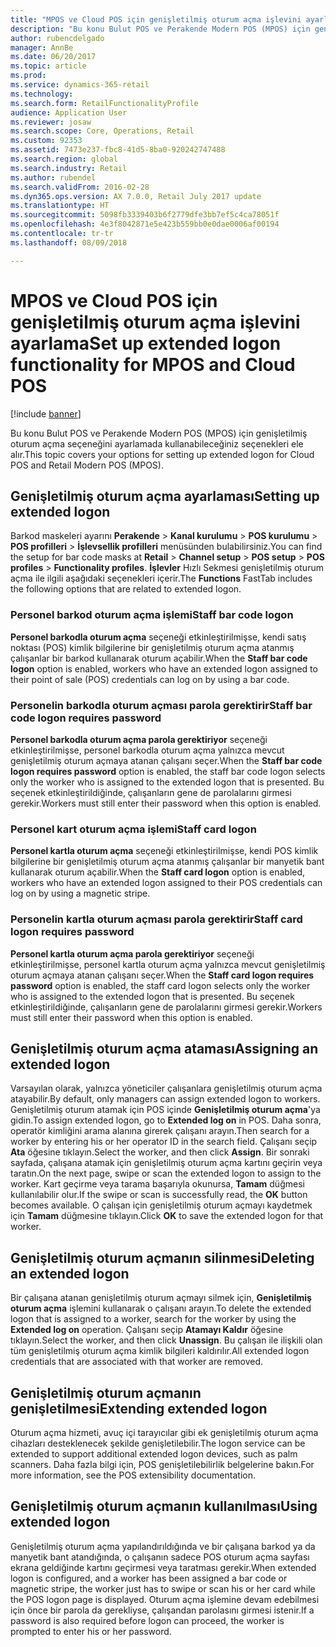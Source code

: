 ```yaml
---
title: "MPOS ve Cloud POS için genişletilmiş oturum açma işlevini ayarlama"
description: "Bu konu Bulut POS ve Perakende Modern POS (MPOS) için genişletilmiş oturum açma seçeneğini ayarlamada kullanabileceğiniz seçenekleri ele alır."
author: rubencdelgado
manager: AnnBe
ms.date: 06/20/2017
ms.topic: article
ms.prod: 
ms.service: dynamics-365-retail
ms.technology: 
ms.search.form: RetailFunctionalityProfile
audience: Application User
ms.reviewer: josaw
ms.search.scope: Core, Operations, Retail
ms.custom: 92353
ms.assetid: 7473e237-fbc8-41d5-8ba0-920242747488
ms.search.region: global
ms.search.industry: Retail
ms.author: rubendel
ms.search.validFrom: 2016-02-28
ms.dyn365.ops.version: AX 7.0.0, Retail July 2017 update
ms.translationtype: HT
ms.sourcegitcommit: 5098fb3339403b6f2779dfe3bb7ef5c4ca78051f
ms.openlocfilehash: 4e3f8042871e5e423b559bb0e0dae0006af00194
ms.contentlocale: tr-tr
ms.lasthandoff: 08/09/2018

---
```


# <a name="set-up-extended-logon-functionality-for-mpos-and-cloud-pos"></a><span data-ttu-id="0fcf8-103">MPOS ve Cloud POS için genişletilmiş oturum açma işlevini ayarlama</span><span class="sxs-lookup"><span data-stu-id="0fcf8-103">Set up extended logon functionality for MPOS and Cloud POS</span></span>

[!include [banner](includes/banner.md)]

<span data-ttu-id="0fcf8-104">Bu konu Bulut POS ve Perakende Modern POS (MPOS) için genişletilmiş oturum açma seçeneğini ayarlamada kullanabileceğiniz seçenekleri ele alır.</span><span class="sxs-lookup"><span data-stu-id="0fcf8-104">This topic covers your options for setting up extended logon for Cloud POS and Retail Modern POS (MPOS).</span></span>

## <a name="setting-up-extended-logon"></a><span data-ttu-id="0fcf8-105">Genişletilmiş oturum açma ayarlaması</span><span class="sxs-lookup"><span data-stu-id="0fcf8-105">Setting up extended logon</span></span>

<span data-ttu-id="0fcf8-106">Barkod maskeleri ayarını **Perakende** &gt; **Kanal kurulumu** &gt; **POS kurulumu** &gt; **POS profilleri** &gt; **İşlevsellik profilleri** menüsünden bulabilirsiniz.</span><span class="sxs-lookup"><span data-stu-id="0fcf8-106">You can find the setup for bar code masks at **Retail** &gt; **Channel setup** &gt; **POS setup** &gt; **POS profiles** &gt; **Functionality profiles**.</span></span> <span data-ttu-id="0fcf8-107">**İşlevler** Hızlı Sekmesi genişletilmiş oturum açma ile ilgili aşağıdaki seçenekleri içerir.</span><span class="sxs-lookup"><span data-stu-id="0fcf8-107">The **Functions** FastTab includes the following options that are related to extended logon.</span></span>

### <a name="staff-bar-code-logon"></a><span data-ttu-id="0fcf8-108">Personel barkod oturum açma işlemi</span><span class="sxs-lookup"><span data-stu-id="0fcf8-108">Staff bar code logon</span></span>

<span data-ttu-id="0fcf8-109">**Personel barkodla oturum açma** seçeneği etkinleştirilmişse, kendi satış noktası (POS) kimlik bilgilerine bir genişletilmiş oturum açma atanmış çalışanlar bir barkod kullanarak oturum açabilir.</span><span class="sxs-lookup"><span data-stu-id="0fcf8-109">When the **Staff bar code logon** option is enabled, workers who have an extended logon assigned to their point of sale (POS) credentials can log on by using a bar code.</span></span>

### <a name="staff-bar-code-logon-requires-password"></a><span data-ttu-id="0fcf8-110">Personelin barkodla oturum açması parola gerektirir</span><span class="sxs-lookup"><span data-stu-id="0fcf8-110">Staff bar code logon requires password</span></span>

<span data-ttu-id="0fcf8-111">**Personel barkodla oturum açma parola gerektiriyor** seçeneği etkinleştirilmişse, personel barkodla oturum açma yalnızca mevcut genişletilmiş oturum açmaya atanan çalışanı seçer.</span><span class="sxs-lookup"><span data-stu-id="0fcf8-111">When the **Staff bar code logon requires password** option is enabled, the staff bar code logon selects only the worker who is assigned to the extended logon that is presented.</span></span> <span data-ttu-id="0fcf8-112">Bu seçenek etkinleştirildiğinde, çalışanların gene de parolalarını girmesi gerekir.</span><span class="sxs-lookup"><span data-stu-id="0fcf8-112">Workers must still enter their password when this option is enabled.</span></span>

### <a name="staff-card-logon"></a><span data-ttu-id="0fcf8-113">Personel kart oturum açma işlemi</span><span class="sxs-lookup"><span data-stu-id="0fcf8-113">Staff card logon</span></span>

<span data-ttu-id="0fcf8-114">**Personel kartla oturum açma** seçeneği etkinleştirilmişse, kendi POS kimlik bilgilerine bir genişletilmiş oturum açma atanmış çalışanlar bir manyetik bant kullanarak oturum açabilir.</span><span class="sxs-lookup"><span data-stu-id="0fcf8-114">When the **Staff card logon** option is enabled, workers who have an extended logon assigned to their POS credentials can log on by using a magnetic stripe.</span></span>

### <a name="staff-card-logon-requires-password"></a><span data-ttu-id="0fcf8-115">Personelin kartla oturum açması parola gerektirir</span><span class="sxs-lookup"><span data-stu-id="0fcf8-115">Staff card logon requires password</span></span>

<span data-ttu-id="0fcf8-116">**Personel kartla oturum açma parola gerektiriyor** seçeneği etkinleştirilmişse, personel kartla oturum açma yalnızca mevcut genişletilmiş oturum açmaya atanan çalışanı seçer.</span><span class="sxs-lookup"><span data-stu-id="0fcf8-116">When the **Staff card logon requires password** option is enabled, the staff card logon selects only the worker who is assigned to the extended logon that is presented.</span></span> <span data-ttu-id="0fcf8-117">Bu seçenek etkinleştirildiğinde, çalışanların gene de parolalarını girmesi gerekir.</span><span class="sxs-lookup"><span data-stu-id="0fcf8-117">Workers must still enter their password when this option is enabled.</span></span>

## <a name="assigning-an-extended-logon"></a><span data-ttu-id="0fcf8-118">Genişletilmiş oturum açma ataması</span><span class="sxs-lookup"><span data-stu-id="0fcf8-118">Assigning an extended logon</span></span>

<span data-ttu-id="0fcf8-119">Varsayılan olarak, yalnızca yöneticiler çalışanlara genişletilmiş oturum açma atayabilir.</span><span class="sxs-lookup"><span data-stu-id="0fcf8-119">By default, only managers can assign extended logon to workers.</span></span> <span data-ttu-id="0fcf8-120">Genişletilmiş oturum atamak için POS içinde **Genişletilmiş oturum açma**'ya gidin.</span><span class="sxs-lookup"><span data-stu-id="0fcf8-120">To assign extended logon, go to **Extended log on** in POS.</span></span> <span data-ttu-id="0fcf8-121">Daha sonra, operatör kimliğini arama alanına girerek çalışanı arayın.</span><span class="sxs-lookup"><span data-stu-id="0fcf8-121">Then search for a worker by entering his or her operator ID in the search field.</span></span> <span data-ttu-id="0fcf8-122">Çalışanı seçip **Ata** öğesine tıklayın.</span><span class="sxs-lookup"><span data-stu-id="0fcf8-122">Select the worker, and then click **Assign**.</span></span> <span data-ttu-id="0fcf8-123">Bir sonraki sayfada, çalışana atamak için genişletilmiş oturum açma kartını geçirin veya taratın.</span><span class="sxs-lookup"><span data-stu-id="0fcf8-123">On the next page, swipe or scan the extended logon to assign to the worker.</span></span> <span data-ttu-id="0fcf8-124">Kart geçirme veya tarama başarıyla okunursa, **Tamam** düğmesi kullanılabilir olur.</span><span class="sxs-lookup"><span data-stu-id="0fcf8-124">If the swipe or scan is successfully read, the **OK** button becomes available.</span></span> <span data-ttu-id="0fcf8-125">O çalışan için genişletilmiş oturum açmayı kaydetmek için **Tamam** düğmesine tıklayın.</span><span class="sxs-lookup"><span data-stu-id="0fcf8-125">Click **OK** to save the extended logon for that worker.</span></span>

## <a name="deleting-an-extended-logon"></a><span data-ttu-id="0fcf8-126">Genişletilmiş oturum açmanın silinmesi</span><span class="sxs-lookup"><span data-stu-id="0fcf8-126">Deleting an extended logon</span></span>

<span data-ttu-id="0fcf8-127">Bir çalışana atanan genişletilmiş oturum açmayı silmek için, **Genişletilmiş oturum açma** işlemini kullanarak o çalışanı arayın.</span><span class="sxs-lookup"><span data-stu-id="0fcf8-127">To delete the extended logon that is assigned to a worker, search for the worker by using the **Extended log on** operation.</span></span> <span data-ttu-id="0fcf8-128">Çalışanı seçip **Atamayı Kaldır** öğesine tıklayın.</span><span class="sxs-lookup"><span data-stu-id="0fcf8-128">Select the worker, and then click **Unassign**.</span></span> <span data-ttu-id="0fcf8-129">Bu çalışan ile ilişkili olan tüm genişletilmiş oturum açma kimlik bilgileri kaldırılır.</span><span class="sxs-lookup"><span data-stu-id="0fcf8-129">All extended logon credentials that are associated with that worker are removed.</span></span>

## <a name="extending-extended-logon"></a><span data-ttu-id="0fcf8-130">Genişletilmiş oturum açmanın genişletilmesi</span><span class="sxs-lookup"><span data-stu-id="0fcf8-130">Extending extended logon</span></span>

<span data-ttu-id="0fcf8-131">Oturum açma hizmeti, avuç içi tarayıcılar gibi ek genişletilmiş oturum açma cihazları desteklenecek şekilde genişletilebilir.</span><span class="sxs-lookup"><span data-stu-id="0fcf8-131">The logon service can be extended to support additional extended logon devices, such as palm scanners.</span></span> <span data-ttu-id="0fcf8-132">Daha fazla bilgi için, POS genişletilebilirlik belgelerine bakın.</span><span class="sxs-lookup"><span data-stu-id="0fcf8-132">For more information, see the POS extensibility documentation.</span></span>

## <a name="using-extended-logon"></a><span data-ttu-id="0fcf8-133">Genişletilmiş oturum açmanın kullanılması</span><span class="sxs-lookup"><span data-stu-id="0fcf8-133">Using extended logon</span></span>

<span data-ttu-id="0fcf8-134">Genişletilmiş oturum açma yapılandırıldığında ve bir çalışana barkod ya da manyetik bant atandığında, o çalışanın sadece POS oturum açma sayfası ekrana geldiğinde kartını geçirmesi veya taratması gerekir.</span><span class="sxs-lookup"><span data-stu-id="0fcf8-134">When extended logon is configured, and a worker has been assigned a bar code or magnetic stripe, the worker just has to swipe or scan his or her card while the POS logon page is displayed.</span></span> <span data-ttu-id="0fcf8-135">Oturum açma işlemine devam edebilmesi için önce bir parola da gerekliyse, çalışandan parolasını girmesi istenir.</span><span class="sxs-lookup"><span data-stu-id="0fcf8-135">If a password is also required before logon can proceed, the worker is prompted to enter his or her password.</span></span>





